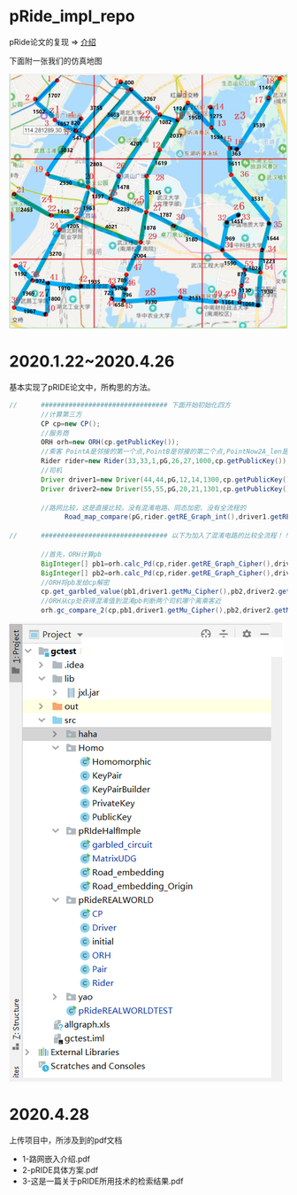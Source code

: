 # pRide_impl_repo
pRide论文的复现 => [介绍](https://colalinn.github.io/2020/01/23/2020-01-23-pRide-optimized-construction/#more)

下面附一张我们的仿真地图

![gctest/仿真地图.png](README/仿真地图.png)



# 2020.1.22~2020.4.26

基本实现了pRIDE论文中，所构思的方法。

```java
//      ################################ 下面开始初始化四方 
        //计算第三方
        CP cp=new CP();
        //服务商
        ORH orh=new ORH(cp.getPublicKey());
        //乘客 PointA是邻接的第一个点,PointB是邻接的第二个点,PointNow2A_len是乘客到第一个点的距离
        Rider rider=new Rider(33,33,1,pG,26,27,1000,cp.getPublicKey());
        //司机
        Driver driver1=new Driver(44,44,pG,12,14,1300,cp.getPublicKey());
        Driver driver2=new Driver(55,55,pG,20,21,1301,cp.getPublicKey());

        //路网比较，这是直接比较。没有混淆电路、同态加密、没有全流程的
		      Road_map_compare(pG,rider.getRE_Graph_int(),driver1.getRE_Graph_int(),driver2.getRE_Graph_int());

//      ################################ 以下为加入了混淆电路的比较全流程！！ 

        //首先，ORH计算pb
        BigInteger[] pb1=orh.calc_Pd(cp,rider.getRE_Graph_Cipher(),driver1.getRE_Graph_Cipher(),driver1.getMu_Cipher());
        BigInteger[] pb2=orh.calc_Pd(cp,rider.getRE_Graph_Cipher(),driver2.getRE_Graph_Cipher(),driver2.getMu_Cipher());
        //ORH将pb发给cp解密
        cp.get_garbled_value(pb1,driver1.getMu_Cipher(),pb2,driver2.getMu_Cipher());
        //ORH从cp处获得混淆值到混淆pb判断两个司机哪个离乘客近
        orh.gc_compare_2(cp,pb1,driver1.getMu_Cipher(),pb2,driver2.getMu_Cipher());
```



![image-20200426200225379](README/image-20200426200225379.png)



# 2020.4.28

上传项目中，所涉及到的pdf文档

- 1-路网嵌入介绍.pdf
- 2-pRIDE具体方案.pdf
- 3-这是一篇关于pRIDE所用技术的检索结果.pdf

